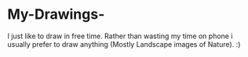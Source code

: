 # My-Drawings-
I just like to draw in free time. Rather than wasting my time on phone i usually prefer to draw anything (Mostly Landscape images of Nature). :)
